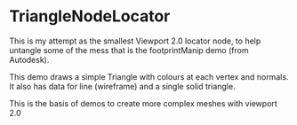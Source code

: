 # TriangleNodeLocator

This is my attempt as the smallest Viewport 2.0 locator node, to help untangle some of the mess that is the footprintManip demo (from Autodesk).

This demo draws a simple Triangle with colours at each vertex and normals. It also has data for line (wireframe) and a single solid triangle.

This is the basis of demos to create more complex meshes with viewport 2.0

